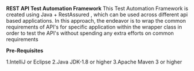 
**REST API Test Automation Framework**
This Test Automation Framework is created using Java  + RestAssured , which can be used across different api based applications. In this approach, the endeavor is to wrap the common requirements of API's for specific application within the wrapper class in order to test the API's without spending any extra efforts on common requirements

**Pre-Requisites**

1.IntelliJ or Eclipse
2.Java JDK-1.8 or higher
3.Apache Maven 3 or higher

